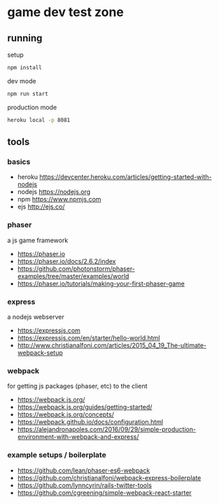 # game dev test zone

## running

setup

```bash
npm install
```

dev mode

```bash
npm run start
```

production mode

```bash
heroku local -p 8081
```

## tools

### basics

- heroku https://devcenter.heroku.com/articles/getting-started-with-nodejs
- nodejs https://nodejs.org
- npm https://www.npmjs.com
- ejs http://ejs.co/

### phaser

a js game framework

- https://phaser.io
- https://phaser.io/docs/2.6.2/index
- https://github.com/photonstorm/phaser-examples/tree/master/examples/world
- https://phaser.io/tutorials/making-your-first-phaser-game

### express

a nodejs webserver

- https://expressjs.com
- https://expressjs.com/en/starter/hello-world.html
- http://www.christianalfoni.com/articles/2015_04_19_The-ultimate-webpack-setup

### webpack

for getting js packages (phaser, etc) to the client

- https://webpack.js.org/
- https://webpack.js.org/guides/getting-started/
- https://webpack.js.org/concepts/
- https://webpack.github.io/docs/configuration.html
- https://alejandronapoles.com/2016/09/29/simple-production-environment-with-webpack-and-express/

### example setups / boilerplate

- https://github.com/lean/phaser-es6-webpack
- https://github.com/christianalfoni/webpack-express-boilerplate
- https://github.com/lynncyrin/rails-twitter-tools
- https://github.com/cgreening/simple-webpack-react-starter
